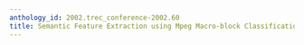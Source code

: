 ```yaml
---
anthology_id: 2002.trec_conference-2002.60
title: Semantic Feature Extraction using Mpeg Macro-block Classification
---
```

